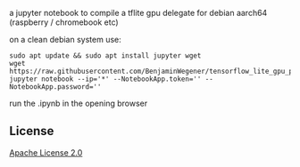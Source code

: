 a jupyter notebook to compile a tflite gpu delegate for debian aarch64 (raspberry / chromebook etc)

on a clean debian system use:
```
sudo apt update && sudo apt install jupyter wget
wget https://raw.githubusercontent.com/BenjaminWegener/tensorflow_lite_gpu_python/2024_tflite_gpu_python_wheel/tflite_complete_on_device_training_python_gpu.ipynb
jupyter notebook --ip='*' --NotebookApp.token='' --NotebookApp.password=''
```

run the .ipynb in the opening browser

## License

[Apache License 2.0](LICENSE)
